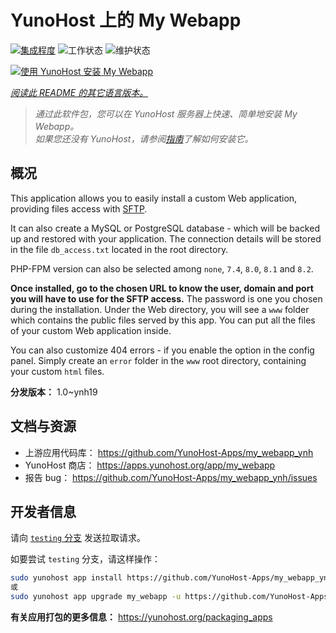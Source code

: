 <!--
注意：此 README 由 <https://github.com/YunoHost/apps/tree/master/tools/readme_generator> 自动生成
请勿手动编辑。
-->

# YunoHost 上的 My Webapp

[![集成程度](https://dash.yunohost.org/integration/my_webapp.svg)](https://ci-apps.yunohost.org/ci/apps/my_webapp/) ![工作状态](https://ci-apps.yunohost.org/ci/badges/my_webapp.status.svg) ![维护状态](https://ci-apps.yunohost.org/ci/badges/my_webapp.maintain.svg)

[![使用 YunoHost 安装 My Webapp](https://install-app.yunohost.org/install-with-yunohost.svg)](https://install-app.yunohost.org/?app=my_webapp)

*[阅读此 README 的其它语言版本。](./ALL_README.md)*

> *通过此软件包，您可以在 YunoHost 服务器上快速、简单地安装 My Webapp。*  
> *如果您还没有 YunoHost，请参阅[指南](https://yunohost.org/install)了解如何安装它。*

## 概况

This application allows you to easily install a custom Web application, providing files access with [SFTP](https://yunohost.org/en/filezilla).

It can also create a MySQL or PostgreSQL database - which will be backed up and restored with your application. The connection details will be stored in the file `db_access.txt` located in the root directory.

PHP-FPM version can also be selected among `none`, `7.4`, `8.0`, `8.1` and `8.2`.

**Once installed, go to the chosen URL to know the user, domain and port you will have to use for the SFTP access.** The password is one you chosen during the installation. Under the Web directory, you will see a `www` folder which contains the public files served by this app. You can put all the files of your custom Web application inside.

You can also customize 404 errors - if you enable the option in the config panel. Simply create an `error` folder in the `www` root directory, containing your custom `html` files. 


**分发版本：** 1.0~ynh19
## 文档与资源

- 上游应用代码库： <https://github.com/YunoHost-Apps/my_webapp_ynh>
- YunoHost 商店： <https://apps.yunohost.org/app/my_webapp>
- 报告 bug： <https://github.com/YunoHost-Apps/my_webapp_ynh/issues>

## 开发者信息

请向 [`testing` 分支](https://github.com/YunoHost-Apps/my_webapp_ynh/tree/testing) 发送拉取请求。

如要尝试 `testing` 分支，请这样操作：

```bash
sudo yunohost app install https://github.com/YunoHost-Apps/my_webapp_ynh/tree/testing --debug
或
sudo yunohost app upgrade my_webapp -u https://github.com/YunoHost-Apps/my_webapp_ynh/tree/testing --debug
```

**有关应用打包的更多信息：** <https://yunohost.org/packaging_apps>
